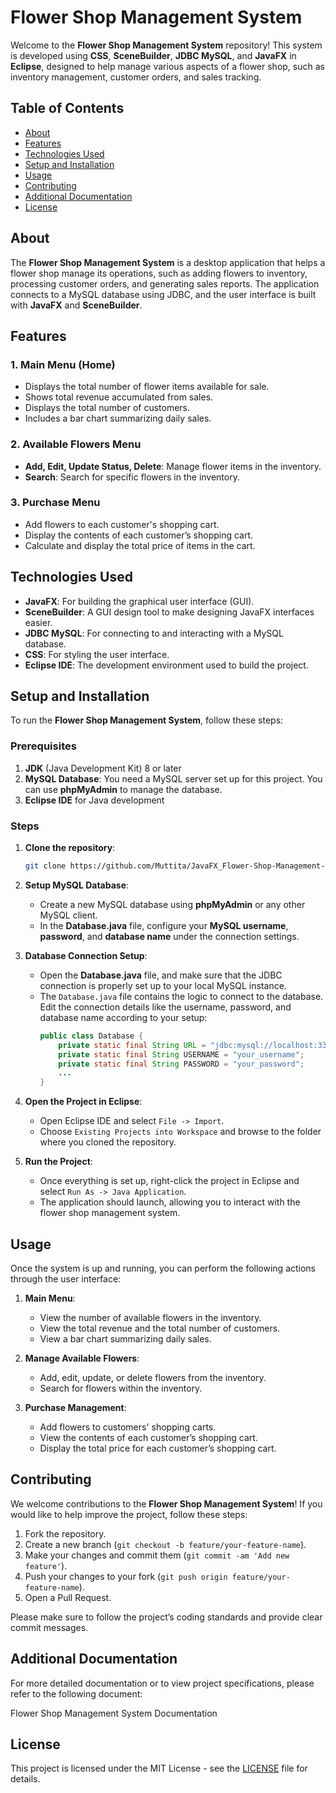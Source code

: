 # Flower Shop Management System

Welcome to the **Flower Shop Management System** repository! This system is developed using **CSS**, **SceneBuilder**, **JDBC MySQL**, and **JavaFX** in **Eclipse**, designed to help manage various aspects of a flower shop, such as inventory management, customer orders, and sales tracking.

## Table of Contents
- [About](#about)
- [Features](#features)
- [Technologies Used](#technologies-used)
- [Setup and Installation](#setup-and-installation)
- [Usage](#usage)
- [Contributing](#contributing)
- [Additional Documentation](#AdditionalDocumentation)
- [License](#license)

## About

The **Flower Shop Management System** is a desktop application that helps a flower shop manage its operations, such as adding flowers to inventory, processing customer orders, and generating sales reports. The application connects to a MySQL database using JDBC, and the user interface is built with **JavaFX** and **SceneBuilder**.

## Features

### 1. **Main Menu (Home)**
- Displays the total number of flower items available for sale.
- Shows total revenue accumulated from sales.
- Displays the total number of customers.
- Includes a bar chart summarizing daily sales.

### 2. **Available Flowers Menu**
- **Add, Edit, Update Status, Delete**: Manage flower items in the inventory.
- **Search**: Search for specific flowers in the inventory.

### 3. **Purchase Menu**
- Add flowers to each customer's shopping cart.
- Display the contents of each customer’s shopping cart.
- Calculate and display the total price of items in the cart.

## Technologies Used

- **JavaFX**: For building the graphical user interface (GUI).
- **SceneBuilder**: A GUI design tool to make designing JavaFX interfaces easier.
- **JDBC MySQL**: For connecting to and interacting with a MySQL database.
- **CSS**: For styling the user interface.
- **Eclipse IDE**: The development environment used to build the project.

## Setup and Installation

To run the **Flower Shop Management System**, follow these steps:

### Prerequisites
1. **JDK** (Java Development Kit) 8 or later
2. **MySQL Database**: You need a MySQL server set up for this project. You can use **phpMyAdmin** to manage the database.
3. **Eclipse IDE** for Java development

### Steps

1. **Clone the repository**:
   ```bash
   git clone https://github.com/Muttita/JavaFX_Flower-Shop-Management-System.git
   ```

2. **Setup MySQL Database**:
   - Create a new MySQL database using **phpMyAdmin** or any other MySQL client.
   - In the **Database.java** file, configure your **MySQL username**, **password**, and **database name** under the connection settings.

3. **Database Connection Setup**:
   - Open the **Database.java** file, and make sure that the JDBC connection is properly set up to your local MySQL instance.
   - The `Database.java` file contains the logic to connect to the database. Edit the connection details like the username, password, and database name according to your setup:
     ```java
     public class Database {
         private static final String URL = "jdbc:mysql://localhost:3306/your_database_name";
         private static final String USERNAME = "your_username";
         private static final String PASSWORD = "your_password";
         ...
     }
     ```

4. **Open the Project in Eclipse**:
   - Open Eclipse IDE and select `File -> Import`.
   - Choose `Existing Projects into Workspace` and browse to the folder where you cloned the repository.

5. **Run the Project**:
   - Once everything is set up, right-click the project in Eclipse and select `Run As -> Java Application`.
   - The application should launch, allowing you to interact with the flower shop management system.

## Usage

Once the system is up and running, you can perform the following actions through the user interface:

1. **Main Menu**:
   - View the number of available flowers in the inventory.
   - View the total revenue and the total number of customers.
   - View a bar chart summarizing daily sales.

2. **Manage Available Flowers**:
   - Add, edit, update, or delete flowers from the inventory.
   - Search for flowers within the inventory.

3. **Purchase Management**:
   - Add flowers to customers' shopping carts.
   - View the contents of each customer’s shopping cart.
   - Display the total price for each customer’s shopping cart.

## Contributing

We welcome contributions to the **Flower Shop Management System**! If you would like to help improve the project, follow these steps:

1. Fork the repository.
2. Create a new branch (`git checkout -b feature/your-feature-name`).
3. Make your changes and commit them (`git commit -am 'Add new feature'`).
4. Push your changes to your fork (`git push origin feature/your-feature-name`).
5. Open a Pull Request.

Please make sure to follow the project’s coding standards and provide clear commit messages.

## Additional Documentation
For more detailed documentation or to view project specifications, please refer to the following document:

Flower Shop Management System Documentation

## License

This project is licensed under the MIT License - see the [LICENSE](LICENSE) file for details.

